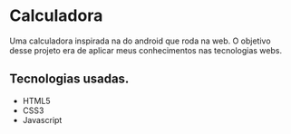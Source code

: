 # Calculadora

Uma calculadora inspirada na do android que roda na web.
O objetivo desse projeto era de aplicar meus conhecimentos
nas tecnologias webs.

## Tecnologias usadas.

- HTML5
- CSS3
- Javascript
